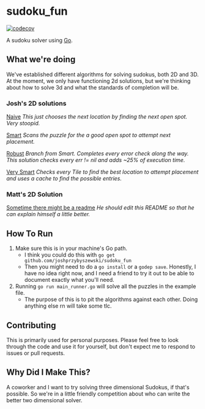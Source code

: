 # sudoku_fun
[![codecov](https://codecov.io/gh/joshprzybyszewski/sudoku_fun/branch/master/graph/badge.svg)](https://codecov.io/gh/joshprzybyszewski/sudoku_fun)

A sudoku solver using [Go](https://golang.org/).

## What we're doing
We've established different algorithms for solving sudokus, both 2D and 3D.
At the moment, we only have functioning 2d solutions, but we're thinking about how to solve 3d and what the standards of completion will be.

### Josh's 2D solutions
 [Naive](./twodee/naive/README.md)
  _This just chooses the next location by finding the next open spot. Very stoopid._

 [Smart](./twodee/smart/README.md)
  _Scans the puzzle for the a good open spot to attempt next placement._

 [Robust](./twodee/robust/README.md)
  _Branch from Smart. Completes every error check along the way. This solution checks every err != nil and adds ~25% of execution time._

 [Very Smart](./twodee/verysmart/README.md)
  _Checks every Tile to find the best location to attempt placement and uses a cache to find the possible entries._

### Matt's 2D Solution
[Sometime there might be a readme](./matt/sudoku/2d/solver/solver.go)
  _He should edit this README so that he can explain himself a little better._

## How To Run
 1. Make sure this is in your machine's Go path.
    - I think you could do this with `go get github.com/joshprzybyszewski/sudoku_fun`
    - Then you might need to do a `go install` or a `godep save`. Honestly, I have no idea right now, and I need a friend to try it out to be able to document exactly what you'll need.
 2. Running `go run main_runner.go` will solve all the puzzles in the example file.
    - The purpose of this is to pit the algorithms against each other. Doing anything else rn will take some tlc.
 
## Contributing
 This is primarily used for personal purposes. Please feel free to look through the code and use it for yourself, but don't expect me to respond to issues or pull requests.

## Why Did I Make This?
 A coworker and I want to try solving three dimensional Sudokus, if that's possible. So we're in a little friendly competition about who can write the better two dimensional solver.
